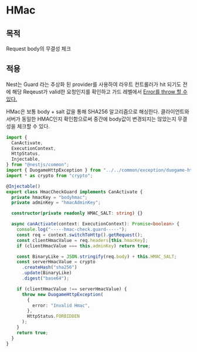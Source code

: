 # HMac

## 목적

Request body의 무결성 체크

## 적용

Nest는 Guard 라는 추상화 된 provider를 사용하여 라우트 컨트롤러가 hit 되기도 전에 해당 Reqeust가 valid한 요청인지를 확인하고 가드 레벨에서 [Error를 throw 할 수 있다.](./02.HttpExceptionFilter-response-메세지-오버로딩.md) 

HMac은 보통 body + salt 값을 통해 SHA256 알고리즘으로 해싱한다. 클라이언트와 서버가 동일한 HMAC인지 확인함으로써 중간에 body값이 변경되지는 않았는지 무결성을 체크할 수 있다.  

```typescript
import {
  CanActivate,
  ExecutionContext,
  HttpStatus,
  Injectable,
} from "@nestjs/common";
import { DuogameHttpException } from "../../common/exception/duogame-http.exception";
import * as crypto from "crypto";

@Injectable()
export class HmacCheckGuard implements CanActivate {
  private hmacKey = "bodyhmac";
  private adminKey = "hmacAdminKey";

  constructor(private readonly HMAC_SALT: string) {}

  async canActivate(context: ExecutionContext): Promise<boolean> {
    console.log("-----hmac-check.guard-----");
    const req = context.switchToHttp().getRequest();
    const clientHmacValue = req.headers[this.hmacKey];
    if (clientHmacValue === this.adminKey) return true;

    const BinaryLike = JSON.stringify(req.body) + this.HMAC_SALT;
    const serverHmacValue = crypto
      .createHash("sha256")
      .update(BinaryLike)
      .digest("base64");

    if (clientHmacValue !== serverHmacValue) {
      throw new DuogameHttpException(
        {
          error: "Invalid Hmac",
        },
        HttpStatus.FORBIDDEN
      );
    }
    return true;
  }
}
```
